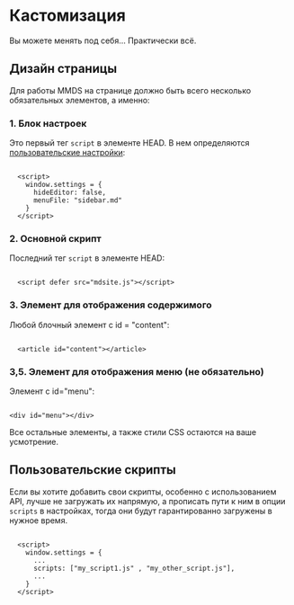 Кастомизация
============

Вы можете менять под себя... Практически всё.


## Дизайн страницы

Для работы MMDS на странице должно быть всего несколько обязательных элементов, а именно:

### 1. Блок настроек

Это первый тег `script` в элементе HEAD. В нем определяются [пользовательские 
настройки](settings.ru.md):

```

  <script>
    window.settings = {
      hideEditor: false,
      menuFile: "sidebar.md"
    }
  </script>

```

### 2. Основной скрипт

Последний тег `script` в элементе HEAD:

```

  <script defer src="mdsite.js"></script>

```

### 3. Элемент для отображения содержимого

Любой блочный элемент с id = "content":

```

  <article id="content"></article>

```
### 3,5. Элемент для отображения меню (не обязательно)

Элемент с id="menu":

```

<div id="menu"></div>

```

Все остальные элементы, а также стили CSS остаются на ваше усмотрение. 


## Пользовательские скрипты

Если вы хотите добавить свои скрипты, особенно с использованием API, лучше не 
загружать их напрямую, а прописать пути к ним в опции `scripts` в
настройках, тогда они будут гарантированно загружены в нужное время.

```

  <script>
    window.settings = {
      ...
      scripts: ["my_script1.js" , "my_other_script.js"],
      ...
    }
  </script>

```
